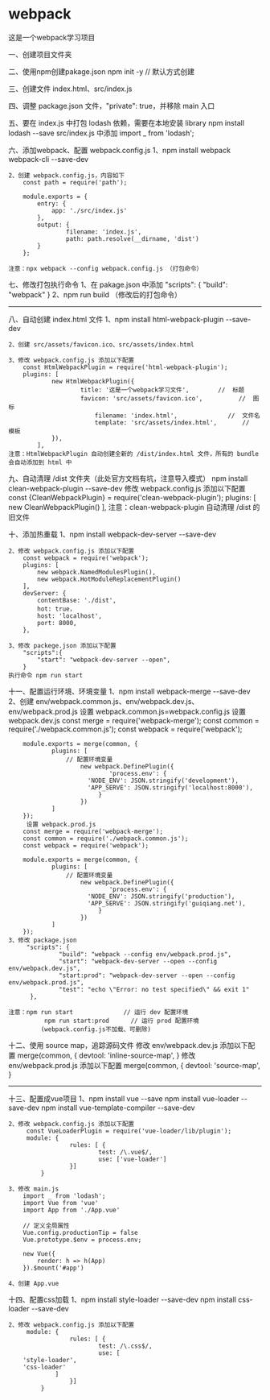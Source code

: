 # webpack
这是一个webpack学习项目

一、创建项目文件夹

二、使用npm创建pakage.json
	npm init -y   // 默认方式创建 

三、创建文件  index.html、src/index.js

四、调整 package.json 文件，"private": true，并移除 main 入口

五、要在 index.js 中打包 lodash 依赖，需要在本地安装 library
	npm install lodash --save
	src/index.js 中添加 import _ from 'lodash';

六、添加webpack、配置 webpack.config.js
	1、npm install webpack webpack-cli --save-dev

	2、创建 webpack.config.js，内容如下
	    const path = require('path');

	    module.exports = {
  	        entry: {
	            app: './src/index.js'
	        },
  	        output: {
    	            filename: 'index.js',
    	            path: path.resolve(__dirname, 'dist')
  	        }
	    };

	注意：npx webpack --config webpack.config.js （打包命令）

七、修改打包执行命令
	1、在 pakage.json 中添加
	     "scripts": {
    		"build": "webpack"
 	      }
	2、npm run build （修改后的打包命令）

--------------------------------------------------------------------------------------------------

八、自动创建 index.html 文件
	1、npm install  html-webpack-plugin  --save-dev

	2、创建 src/assets/favicon.ico、src/assets/index.html

	3、修改 webpack.config.js 添加以下配置
	    const HtmlWebpackPlugin = require('html-webpack-plugin');
	    plugins: [
      	        new HtmlWebpackPlugin({
        	            title: '这是一个webpack学习文件',        //  标题
           	            favicon: 'src/assets/favicon.ico',          //  图标
                            filename: 'index.html',		         //  文件名
            	            template: 'src/assets/index.html',       //  模板
      	        }),
    	    ],
	注意：HtmlWebpackPlugin 自动创建全新的 /dist/index.html 文件，所有的 bundle 会自动添加到 html 中

九、自动清理 /dist 文件夹（此处官方文档有坑，注意导入模式）
	npm install clean-webpack-plugin --save-dev
	修改 webpack.config.js 添加以下配置
	    const {CleanWebpackPlugin} = require('clean-webpack-plugin'); 
	    plugins: [
      	        new CleanWebpackPlugin()
    	    ],
	注意：clean-webpack-plugin 自动清理 /dist 的旧文件

十、添加热重载
	1、npm install  webpack-dev-server --save-dev

	2、修改 webpack.config.js 添加以下配置
	    const webpack = require('webpack');
	    plugins: [
	        new webpack.NamedModulesPlugin(),
	        new webpack.HotModuleReplacementPlugin()
	    ],
	    devServer: {
	        contentBase: './dist',
	        hot: true，
	        host: 'localhost',
	        port: 8000,
	    },

	3、修改 packege.json 添加以下配置
	    "scripts":{
	        "start": "webpack-dev-server --open",
	    }
	执行命令 npm run start

十一、配置运行环境、环境变量
	1、npm install webpack-merge --save-dev
	2、创建 env/webpack.common.js、env/webpack.dev.js、env/webpack.prod.js
	     设置 webpack.common.js=webpack.config.js
	     设置 webpack.dev.js
		const merge = require('webpack-merge');
		const common = require('./webpack.common.js');
		const webpack = require('webpack');

		module.exports = merge(common, {
    		    plugins: [
       		        // 配置环境变量
        		        new webpack.DefinePlugin({
            		            'process.env': {
                		  'NODE_ENV': JSON.stringify('development'),
                		  'APP_SERVE': JSON.stringify('localhost:8000'),
           		             }
        		        })
    		    ]
		});
	     设置 webpack.prod.js
		const merge = require('webpack-merge');
		const common = require('./webpack.common.js');
		const webpack = require('webpack');

		module.exports = merge(common, {
    		    plugins: [
       		        // 配置环境变量
        		        new webpack.DefinePlugin({
            		            'process.env': {
                		  'NODE_ENV': JSON.stringify('production'),
                		  'APP_SERVE': JSON.stringify('guiqiang.net'),
           		             }
        		        })
    		    ]
		});
	3、修改 package.json
	     "scripts": {
    	          "build": "webpack --config env/webpack.prod.js",
    	          "start": "webpack-dev-server --open --config env/webpack.dev.js",
    	          "start:prod": "webpack-dev-server --open --config env/webpack.prod.js",
    	          "test": "echo \"Error: no test specified\" && exit 1"
  	      },

	注意：npm run start              // 运行 dev 配置环境
	          npm run start:prod      // 运行 prod 配置环境
	         (webpack.config.js不加载、可删除)

十二、使用 source map，追踪源码文件
	修改 env/webpack.dev.js 添加以下配置
	    merge(common, {
	        devtool: 'inline-source-map',
	    }
	修改 env/webpack.prod.js 添加以下配置
	    merge(common, {
	        devtool: 'source-map', 
	    }

---------------------------------------------------------------------------------------------------

十三、配置成vue项目
	1、npm install vue --save
	     npm install vue-loader --save-dev
	     npm install vue-template-compiler --save-dev

	2、修改 webpack.config.js 添加以下配置
	     const VueLoaderPlugin = require('vue-loader/lib/plugin');
	     module: {
        	         rules: [ {
            	             test: /\.vue$/,
            	             use: ['vue-loader']
        	         }]
    	     }

	3、修改 main.js
	    import _ from 'lodash';
	    import Vue from 'vue'
	    import App from './App.vue'

	    // 定义全局属性
	    Vue.config.productionTip = false
	    Vue.prototype.$env = process.env;

	    new Vue({
  	        render: h => h(App)
	    }).$mount('#app')

	4、创建 App.vue

十四、配置css加载
	1、npm install style-loader --save-dev
	     npm install css-loader --save-dev

	2、修改 webpack.config.js 添加以下配置
	     module: {
        	         rules: [ {
            	             test: /\.css$/,
            	             use: [
		'style-loader',
		'css-loader'
	             ]
        	         }]
    	     }










